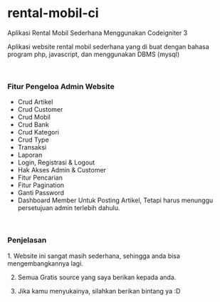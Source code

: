 # rental-mobil-ci
Aplikasi Rental Mobil Sederhana Menggunakan Codeigniter 3
<br>
<p>Aplikasi website rental mobil sederhana yang di buat dengan bahasa program php, javascript, dan menggunakan DBMS (mysql)</p>
<br>
<h3>Fitur Pengeloa Admin Website</h3>
<ul>
	<li>Crud Artikel</li>
  <li>Crud Customer</li>
	<li>Crud Mobil</li>
  <li>Crud Bank</li>
  <li>Crud Kategori</li>
	<li>Crud Type</li>
	<li>Transaksi</li>
  <li>Laporan</li>
  <li>Login, Registrasi & Logout</li>
  <li>Hak Akses Admin & Customer</li>
  <li>Fitur Pencarian</li>
  <li>Fitur Pagination</li>
  <li>Ganti Password</li>
  <li>Dashboard Member Untuk Posting Artikel, Tetapi harus menunggu persetujuan admin terlebih dahulu.</li>
</ul>
<br>
<h3>Penjelasan</h3>
1. Website ini sangat masih sederhana, sehingga anda bisa mengembangkannya lagi.

2. Semua Gratis source yang saya berikan kepada anda.

3. Jika kamu menyukainya, silahkan berikan bintang ya :D
